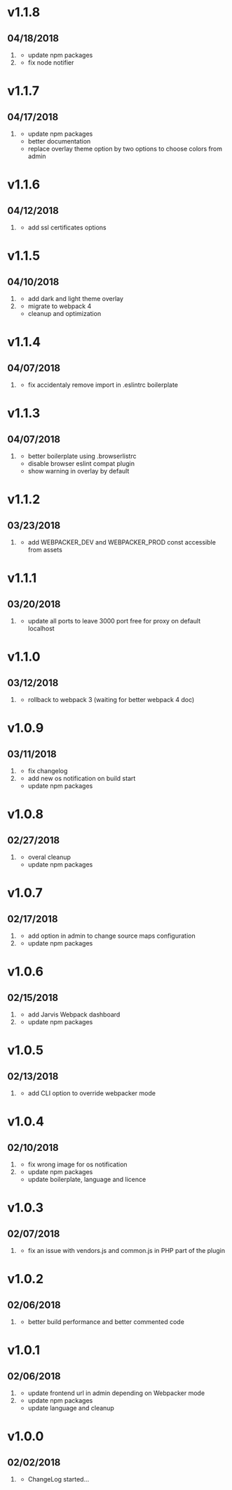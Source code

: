 # v1.1.8
##  04/18/2018

1. [](#improved)
    * update npm packages
1. [](#bugfix)
    * fix node notifier

# v1.1.7
##  04/17/2018

1. [](#improved)
    * update npm packages
    * better documentation
    * replace overlay theme option by two options to choose colors from admin

# v1.1.6
##  04/12/2018

1. [](#new)
    * add ssl certificates options

# v1.1.5
##  04/10/2018

1. [](#new)
    * add dark and light theme overlay
1. [](#improved)
    * migrate to webpack 4
    * cleanup and optimization

# v1.1.4
##  04/07/2018

1. [](#bugfix)
    * fix accidentaly remove import in .eslintrc boilerplate

# v1.1.3
##  04/07/2018

1. [](#improved)
    * better boilerplate using .browserlistrc
    * disable browser eslint compat plugin
    * show warning in overlay by default

# v1.1.2
##  03/23/2018

1. [](#new)
    * add WEBPACKER_DEV and WEBPACKER_PROD const accessible from assets

# v1.1.1
##  03/20/2018

1. [](#improved)
    * update all ports to leave 3000 port free for proxy on default localhost

# v1.1.0
##  03/12/2018

1. [](#bugfix)
    * rollback to webpack 3 (waiting for better webpack 4 doc)

# v1.0.9
##  03/11/2018

1. [](#bugfix)
    * fix changelog
1. [](#improved)
    * add new os notification on build start
    * update npm packages

# v1.0.8
##  02/27/2018

1. [](#improved)
    * overal cleanup
    * update npm packages

# v1.0.7
##  02/17/2018

1. [](#new)
    * add option in admin to change source maps configuration
1. [](#improved)
    * update npm packages

# v1.0.6
##  02/15/2018

1. [](#new)
    * add Jarvis Webpack dashboard
1. [](#improved)
    * update npm packages

# v1.0.5
##  02/13/2018

1. [](#improved)
    * add CLI option to override webpacker mode

# v1.0.4
##  02/10/2018

1. [](#bugfix)
    * fix wrong image for os notification
1. [](#improved)
    * update npm packages
    * update boilerplate, language and licence

# v1.0.3
##  02/07/2018

1. [](#bugfix)
    * fix an issue with vendors.js and common.js in PHP part of the plugin

# v1.0.2
##  02/06/2018

1. [](#improved)
    * better build performance and better commented code

# v1.0.1
##  02/06/2018

1. [](#new)
    * update frontend url in admin depending on Webpacker mode
1. [](#improved)
    * update npm packages
    * update language and cleanup

# v1.0.0
##  02/02/2018

1. [](#new)
    * ChangeLog started...
